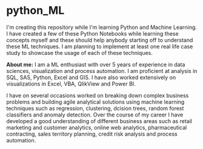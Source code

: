# python_ML
I'm creating this repository while I'm learning Python and Machine Learning. I have created a few of these Python Notebooks while learning these concepts myself and these should help anybody starting off to understand these ML techniques. I am planning to implement at least one real life case study to showcase the usage of each of these techniques.

**About me:** I am a ML enthusiast with over 5 years of experience in data sciences, visualization and process automation. I am proficient at analysis in SQL, SAS, Python, Excel and GIS. I have also worked extensively on visualizations in Excel, VBA, QlikView and Power BI. 

I have on several occasions worked on breaking down complex business problems and building agile analytical solutions using machine learning techniques such as regression, clustering, dcision trees, random forest classifiers and anomaly detection. 
Over the course of my career I have developed a good understanding of different business areas such as retail marketing and customer analytics, online web analytics, pharmaceutical contracting, sales territory planning, credit risk analysis and process automation.
